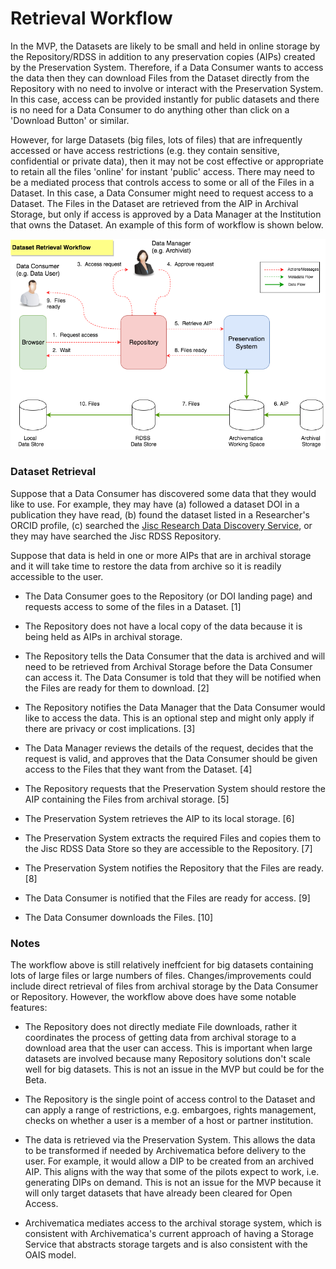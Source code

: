 # Retrieval Workflow

In the MVP, the Datasets are likely to be small and held in online storage by the Repository/RDSS in addition to any preservation copies (AIPs) created by the Preservation System.  Therefore, if a Data Consumer wants to access the data then they can download Files from the Dataset directly from the Repository with no need to involve or interact with the Preservation System.  In this case, access can be provided instantly for public datasets and there is no need for a Data Consumer to do anything other than click on a 'Download Button' or similar.

However, for large Datasets (big files, lots of files) that are infrequently accessed or have access restrictions (e.g. they contain sensitive, confidential or private data), then it may not be cost effective or appropriate to retain all the files 'online' for instant 'public' access.  There may need to be a mediated process that controls access to some or all of the Files in a Dataset.  In this case, a Data Consumer might need to request access to a Dataset.  The Files in the Dataset are retrieved from the AIP in Archival Storage, but only if access is approved by a Data Manager at the Institution that owns the Dataset.  An example of this form of workflow is shown below.  

<img src="diagrams/RetrievalWorkflow.png">

### Dataset Retrieval

Suppose that a Data Consumer has discovered some data that they would like to use.  For example, they may have (a) followed a dataset DOI in a publication they have read, (b) found the dataset listed in a Researcher's ORCID profile, (c) searched the [Jisc Research Data Discovery Service](https://www.jisc.ac.uk/rd/projects/uk-research-data-discovery), or they may have searched the Jisc RDSS Repository.  

Suppose that data is held in one or more AIPs that are in archival storage and it will take time to restore the data from archive so it is readily accessible to the user.


* The Data Consumer goes to the Repository (or DOI landing page) and requests access to some of the files in a Dataset. [1]

* The Repository does not have a local copy of the data because it is being held as AIPs in archival storage.

* The Repository tells the Data Consumer that the data is archived and will need to be retrieved from Archival Storage before the Data Consumer can access it.  The Data Consumer is told that they will be notified when the Files are ready for them to download. [2]

* The Repository notifies the Data Manager that the Data Consumer would like to access the data. This is an optional step and might only apply if there are privacy or cost implications.  [3]

* The Data Manager reviews the details of the request, decides that the request is valid, and approves that the Data Consumer should be given access to the Files that they want from the Dataset. [4]

* The Repository requests that the Preservation System should restore the AIP containing the Files from archival storage. [5]

* The Preservation System retrieves the AIP to its local storage. [6]

* The Preservation System extracts the required Files and copies them to the Jisc RDSS Data Store so they are accessible to the Repository. [7]

* The Preservation System notifies the Repository that the Files are ready. [8]

* The Data Consumer is notified that the Files are ready for access. [9]

* The Data Consumer downloads the Files. [10]

### Notes

The workflow above is still relatively ineffcient for big datasets containing lots of large files or large numbers of files.   Changes/improvements could include direct retrieval of files from archival storage by the Data Consumer or Repository.  However, the workflow above does have some notable features:

* The Repository does not directly mediate File downloads, rather it coordinates the process of getting data from archival storage to a download area that the user can access.  This is important when large datasets are involved because many Repository solutions don't scale well for big datasets.  This is not an issue in the MVP but could be for the Beta.

* The Repository is the single point of access control to the Dataset and can apply a range of restrictions, e.g. embargoes, rights management, checks on whether a user is a member of a host or partner institution.
    
* The data is retrieved via the Preservation System.  This allows the data to be transformed if needed by Archivematica before delivery to the user.  For example, it would allow a DIP to be created from an archived AIP.  This aligns with the way that some of the pilots expect to work, i.e. generating DIPs on demand.  This is not an issue for the MVP because it will only target datasets that have already been cleared for Open Access.

* Archivematica mediates access to the archival storage system, which is consistent with Archivematica's current approach of having a Storage Service that abstracts storage targets and is also consistent with the OAIS model.


